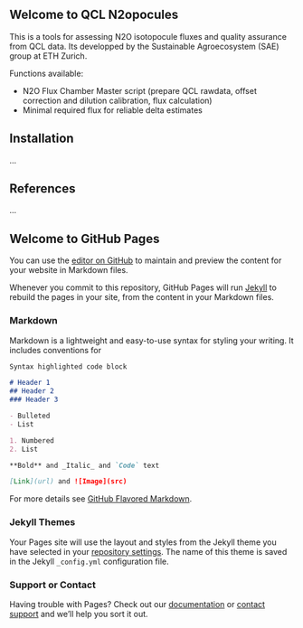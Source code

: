 ## Welcome to QCL N2opocules

This is a tools for assessing N2O isotopocule fluxes and quality assurance from QCL data. Its developped by the Sustainable Agroecosystem (SAE) group at ETH Zurich.

Functions available:
- N2O Flux Chamber Master script (prepare QCL rawdata, offset correction and dilution calibration, flux calculation)
- Minimal required flux for reliable delta estimates

## Installation
...

## References 
...


## Welcome to GitHub Pages

You can use the [editor on GitHub](https://github.com/pyroman1337/QCL-n2opocules/edit/master/README.md) to maintain and preview the content for your website in Markdown files.

Whenever you commit to this repository, GitHub Pages will run [Jekyll](https://jekyllrb.com/) to rebuild the pages in your site, from the content in your Markdown files.

### Markdown

Markdown is a lightweight and easy-to-use syntax for styling your writing. It includes conventions for

```markdown
Syntax highlighted code block

# Header 1
## Header 2
### Header 3

- Bulleted
- List

1. Numbered
2. List

**Bold** and _Italic_ and `Code` text

[Link](url) and ![Image](src)
```

For more details see [GitHub Flavored Markdown](https://guides.github.com/features/mastering-markdown/).

### Jekyll Themes

Your Pages site will use the layout and styles from the Jekyll theme you have selected in your [repository settings](https://github.com/pyroman1337/QCL-n2opocules/settings). The name of this theme is saved in the Jekyll `_config.yml` configuration file.

### Support or Contact

Having trouble with Pages? Check out our [documentation](https://help.github.com/categories/github-pages-basics/) or [contact support](https://github.com/contact) and we’ll help you sort it out.
